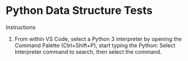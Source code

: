 # Python Data Structure Tests
Instructions
1. From within VS Code, select a Python 3 interpreter by opening the Command Palette (Ctrl+Shift+P), start typing the Python: Select Interpreter command to search, then select the command.

